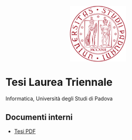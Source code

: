 <img src="./res/logo_unipd.png" alt="Tesi Laurea Triennale" style="width:30%; display:block; margin:auto;">

# Tesi Laurea Triennale
Informatica, Università degli Studi di Padova


## Documenti interni

- [Tesi PDF](./thesis/files/thesis.pdf)

